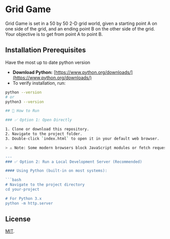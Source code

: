 # Grid Game

Grid Game is set in a 50 by 50 2-D grid world, given a starting point A on one side of the grid, and an
ending point B on the other side of the grid. Your objective is to get from point A to point B.

## Installation Prerequisites

Have the most up to date python version
- **Download Python:** [https://www.python.org/downloads/](https://www.python.org/downloads/)
- To verify installation, run:

```bash
python --version
# or
python3 --version

## 🚀 How to Run

### ✅ Option 1: Open Directly

1. Clone or download this repository.
2. Navigate to the project folder.
3. Double-click `index.html` to open it in your default web browser.

> ⚠️ Note: Some modern browsers block JavaScript modules or fetch requests from the `file://` protocol. If your JS isn't running, use a local server (Option 2).

---
### ✅ Option 2: Run a Local Development Server (Recommended)

#### Using Python (built-in on most systems):

```bash
# Navigate to the project directory
cd your-project

# For Python 3.x
python -m http.server
```

## License

[MIT](https://choosealicense.com/licenses/mit/).

